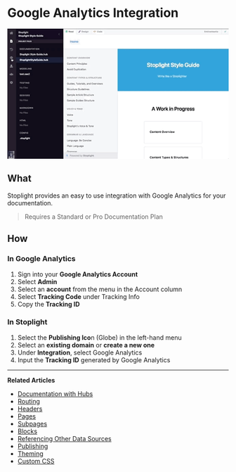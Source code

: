 # Google Analytics Integration 

![Google Analytics Integration](https://github.com/stoplightio/docs/blob/develop/assets/gifs/googleanalytics.gif?raw=true)

## What 
Stoplight provides an easy to use integration with Google Analytics for your documentation.  

> Requires a Standard or Pro Documentation Plan 

## How 

### In Google Analytics 
1. Sign into your **Google Analytics Account** 
2. Select **Admin** 
3. Select an **account** from the menu in the Account column
4. Select **Tracking Code** under Tracking Info
5. Copy the **Tracking ID**

### In Stoplight
1. Select the **Publishing Ico**n (Globe) in the left-hand menu 
2. Select an **existing domain** or **create a new one** 
3. Under **Integration**, select Google Analytics 
4. Input the **Tracking ID** generated by Google Analytics 

---
**Related Articles**
- [Documentation with Hubs](/documentation/introduction)
- [Routing](/documentation/getting-started/routing)
- [Headers](/documentation/getting-started/header-footer)
- [Pages](/documentation/getting-started/pages)
- [Subpages](/documentation/getting-started/subpages)
- [Blocks](/documentation/blocks)
- [Referencing Other Data Sources](/documentation/referencing-other-data-sources)
- [Publishing](/documentation/publishing)
- [Theming](/documentation/design/theming)
- [Custom CSS](/documentation/design/custom-css)

